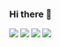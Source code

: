 ### Hi there 👋

<!--
**ning222222/ning222222** is a ✨ _special_ ✨ repository because its `README.md` (this file) appears on your GitHub profile.

Here are some ideas to get you started:

- 🔭 I’m currently working on ...
- 🌱 I’m currently learning ...
- 👯 I’m looking to collaborate on ...
- 🤔 I’m looking for help with ...
- 💬 Ask me about ...
- 📫 How to reach me: ...
- 😄 Pronouns: ...
- ⚡ Fun fact: ...
-->
<img src="https://img.shields.io/badge/Node.js-색코드?style=for-the-badge&logo=이미지 이름&logoColor=black">
<img src="https://img.shields.io/badge/React-색코드?style=for-the-badge&logo=이미지 이름&logoColor=black">
<img src="https://img.shields.io/badge/Python-색코드?style=for-the-badge&logo=이미지 이름&logoColor=black">
<img src="https://img.shields.io/badge/Typescript-색코드?style=for-the-badge&logo=이미지 이름&logoColor=black">
